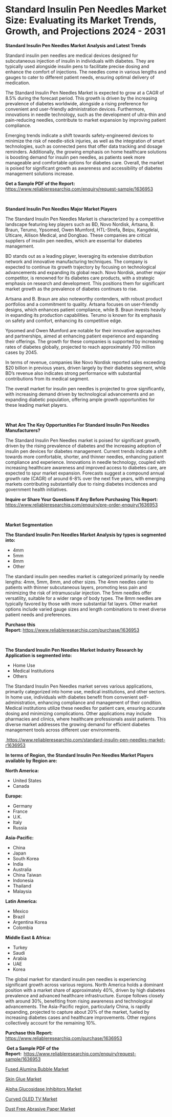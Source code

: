 <p><h1>Standard Insulin Pen Needles Market Size: Evaluating its Market Trends, Growth, and Projections 2024 - 2031</h1></p><p><strong>Standard Insulin Pen Needles Market Analysis and Latest Trends</strong></p>
<p><p>Standard insulin pen needles are medical devices designed for subcutaneous injection of insulin in individuals with diabetes. They are typically used alongside insulin pens to facilitate precise dosing and enhance the comfort of injections. The needles come in various lengths and gauges to cater to different patient needs, ensuring optimal delivery of medication.</p><p>The Standard Insulin Pen Needles Market is expected to grow at a CAGR of 8.5% during the forecast period. This growth is driven by the increasing prevalence of diabetes worldwide, alongside a rising preference for convenient and user-friendly administration devices. Furthermore, innovations in needle technology, such as the development of ultra-thin and pain-reducing needles, contribute to market expansion by improving patient compliance. </p><p>Emerging trends indicate a shift towards safety-engineered devices to minimize the risk of needle-stick injuries, as well as the integration of smart technologies, such as connected pens that offer data tracking and dosage reminders. Additionally, the growing emphasis on home healthcare solutions is boosting demand for insulin pen needles, as patients seek more manageable and comfortable options for diabetes care. Overall, the market is poised for significant growth as awareness and accessibility of diabetes management solutions increase.</p></p>
<p><strong>Get a Sample PDF of the Report:&nbsp;</strong> <a href="https://www.reliableresearchiq.com/enquiry/request-sample/1636953">https://www.reliableresearchiq.com/enquiry/request-sample/1636953</a></p>
<p>&nbsp;</p>
<p><strong>Standard Insulin Pen Needles Major Market Players</strong></p>
<p><p>The Standard Insulin Pen Needles Market is characterized by a competitive landscape featuring key players such as BD, Novo Nordisk, Artsana, B. Braun, Terumo, Ypsomed, Owen Mumford, HTL-Strefa, Beipu, Kangdelai, Ulticare, Allison Medical, and Dongbao. These companies are critical suppliers of insulin pen needles, which are essential for diabetes management.</p><p>BD stands out as a leading player, leveraging its extensive distribution network and innovative manufacturing techniques. The company is expected to continue its growth trajectory by focusing on technological advancements and expanding its global reach. Novo Nordisk, another major competitor, is renowned for its diabetes care products, with a strategic emphasis on research and development. This positions them for significant market growth as the prevalence of diabetes continues to rise.</p><p>Artsana and B. Braun are also noteworthy contenders, with robust product portfolios and a commitment to quality. Artsana focuses on user-friendly designs, which enhances patient compliance, while B. Braun invests heavily in expanding its production capabilities. Terumo is known for its emphasis on safety and comfort, enhancing its competitive edge.</p><p>Ypsomed and Owen Mumford are notable for their innovative approaches and partnerships, aimed at enhancing patient experience and expanding their offerings. The growth for these companies is supported by increasing rates of diabetes globally, projected to reach approximately 700 million cases by 2045.</p><p>In terms of revenue, companies like Novo Nordisk reported sales exceeding $20 billion in previous years, driven largely by their diabetes segment, while BD’s revenue also indicates strong performance with substantial contributions from its medical segment.</p><p>The overall market for insulin pen needles is projected to grow significantly, with increasing demand driven by technological advancements and an expanding diabetic population, offering ample growth opportunities for these leading market players.</p></p>
<p>&nbsp;</p>
<p><strong>What Are The Key Opportunities For Standard Insulin Pen Needles Manufacturers?</strong></p>
<p><p>The Standard Insulin Pen Needles market is poised for significant growth, driven by the rising prevalence of diabetes and the increasing adoption of insulin pen devices for diabetes management. Current trends indicate a shift towards more comfortable, shorter, and thinner needles, enhancing patient compliance and experience. Innovations in needle technology, coupled with increasing healthcare awareness and improved access to diabetes care, are expected to spur market expansion. Forecasts suggest a compound annual growth rate (CAGR) of around 6-8% over the next five years, with emerging markets contributing substantially due to rising diabetes incidences and government health initiatives.</p></p>
<p><strong>Inquire or Share Your Questions If Any Before Purchasing This Report:</strong> <a href="https://www.reliableresearchiq.com/enquiry/pre-order-enquiry/1636953">https://www.reliableresearchiq.com/enquiry/pre-order-enquiry/1636953</a></p>
<p>&nbsp;</p>
<p><strong>Market Segmentation</strong></p>
<p><strong>The Standard Insulin Pen Needles Market Analysis by types is segmented into:</strong></p>
<p><ul><li>4mm</li><li>5mm</li><li>8mm</li><li>Other</li></ul></p>
<p><p>The standard insulin pen needles market is categorized primarily by needle lengths: 4mm, 5mm, 8mm, and other sizes. The 4mm needles cater to patients with thinner subcutaneous layers, promoting less pain and minimizing the risk of intramuscular injection. The 5mm needles offer versatility, suitable for a wider range of body types. The 8mm needles are typically favored by those with more substantial fat layers. Other market options include varied gauge sizes and length combinations to meet diverse patient needs and preferences.</p></p>
<p><strong>Purchase this Report:&nbsp;</strong><a href="https://www.reliableresearchiq.com/purchase/1636953">https://www.reliableresearchiq.com/purchase/1636953</a></p>
<p>&nbsp;</p>
<p><strong>The Standard Insulin Pen Needles Market Industry Research by Application is segmented into:</strong></p>
<p><ul><li>Home Use</li><li>Medical Institutions</li><li>Others</li></ul></p>
<p><p>The Standard Insulin Pen Needles market serves various applications, primarily categorized into home use, medical institutions, and other sectors. In home use, individuals with diabetes benefit from convenient self-administration, enhancing compliance and management of their condition. Medical institutions utilize these needles for patient care, ensuring accurate dosing and minimizing complications. Other applications may include pharmacies and clinics, where healthcare professionals assist patients. This diverse market addresses the growing demand for efficient diabetes management tools across different user environments.</p></p>
<p><a href="https://www.reliableresearchiq.com/standard-insulin-pen-needles-market-r1636953">&nbsp;https://www.reliableresearchiq.com/standard-insulin-pen-needles-market-r1636953</a></p>
<p><strong>In terms of Region, the Standard Insulin Pen Needles Market Players available by Region are:</strong></p>
<p>
    <p> <strong> North America: </strong>
        <ul>
            <li>United States</li>
            <li>Canada</li>
        </ul>
        </p> 
    <p> <strong> Europe: </strong>
        <ul>
            <li>Germany</li>
            <li>France</li>
            <li>U.K.</li>
            <li>Italy</li>
            <li>Russia</li>
        </ul>
        </p> 
    <p> <strong> Asia-Pacific: </strong>
        <ul>
            <li>China</li>
            <li>Japan</li>
            <li>South Korea</li>
            <li>India</li>
            <li>Australia</li>
            <li>China Taiwan</li>
            <li>Indonesia</li>
            <li>Thailand</li>
            <li>Malaysia</li>
        </ul>
        </p> 
    <p> <strong> Latin America: </strong>
        <ul>
            <li>Mexico</li>
            <li>Brazil</li>
            <li>Argentina Korea</li>
            <li>Colombia</li>
        </ul>
        </p> 
    <p> <strong> Middle East & Africa: </strong>
        <ul>
            <li>Turkey</li>
            <li>Saudi</li>
            <li>Arabia</li>
            <li>UAE</li>
            <li>Korea</li>
        </ul>
    </p>
    </p>
<p><p>The global market for standard insulin pen needles is experiencing significant growth across various regions. North America holds a dominant position with a market share of approximately 40%, driven by high diabetes prevalence and advanced healthcare infrastructure. Europe follows closely with around 30%, benefiting from rising awareness and technological advancements. The Asia-Pacific region, particularly China, is rapidly expanding, projected to capture about 20% of the market, fueled by increasing diabetes cases and healthcare improvements. Other regions collectively account for the remaining 10%.</p></p>
<p><strong>Purchase this Report: </strong><a href="https://www.reliableresearchiq.com/purchase/1636953">https://www.reliableresearchiq.com/purchase/1636953</a></p>
<p>&nbsp;<strong>Get a Sample PDF of the Report:&nbsp;&nbsp;</strong><a href="https://www.reliableresearchiq.com/enquiry/request-sample/1636953">https://www.reliableresearchiq.com/enquiry/request-sample/1636953</a></p>
<p><strong></strong></p>
<p><p><a href="https://medium.com/@lwfazri_11682/global-fused-alumina-bubble-market-trends-insights-into-growth-opportunities-and-challenges-9b4c2a43d081?postPublishedType=repub">Fused Alumina Bubble Market</a></p><p><a href="https://www.linkedin.com/pulse/skin-glue-market-share-size-trends-industry-analysis-xsbqc?trackingId=PvAud5N6QR6JRbqlX3Ihmg%3D%3D">Skin Glue Market</a></p><p><a href="https://www.linkedin.com/pulse/global-alpha-glucosidase-inhibitors-market-share-growth-opportunities-qe88c?trackingId=LKMetTwCSOmxJHx0sunxNA%3D%3D">Alpha Glucosidase Inhibitors Market</a></p><p><a href="https://issuu.com/reportprime-2/docs/curved-oled-tv-market-size-2030.ppt_39998dbb101cdc">Curved OLED TV Market</a></p><p><a href="https://medium.com/@lwfazri_11682/navigating-the-global-dust-free-abrasive-paper-market-from-trends-to-strategy-for-period-from-2024-5d06b4c59f6a?postPublishedType=repub">Dust Free Abrasive Paper Market</a></p></p>